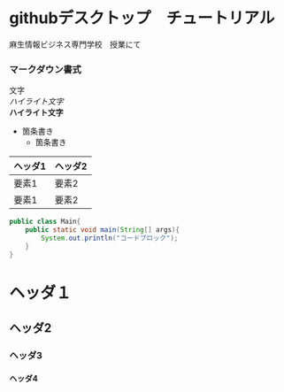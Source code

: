 # githubデスクトップ　チュートリアル
麻生情報ビジネス専門学校　授業にて

### マークダウン書式

文字  
*ハイライト文字*  
**ハイライト文字**

* 箇条書き
  * 箇条書き

| ヘッダ1 | ヘッダ2 |
|--|--|
| 要素1 | 要素2 |
| 要素1 | 要素2 |

```java
public class Main{
    public static void main(String[] args){
        System.out.println("コードブロック");
    }
}
```

# ヘッダ１
## ヘッダ2
### ヘッダ3
#### ヘッダ4